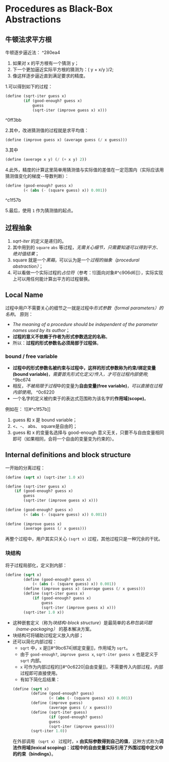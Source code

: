 # Procedures as Black-Box Abstractions
## 牛顿法求平方根
牛顿逐步逼近法： ^280ea4
1. 如果对 x 的平方根有一个猜测 y；
2. 下一个更加逼近实际平方根的猜测为：( y + x/y )/2;
3. 像这样逐步逼近直到满足要求的精度。

1.可以得到如下的过程：
```scheme
(define (sqrt-iter guess x)
		(if (good-enough? guess x)
			guess
			(sqrt-iter (improve guess x) x)))
```

^0ff3bb

2.其中，改进猜测值的过程就是求平均值：
```scheme
(define (improve guess x) (average guess (/ x guess)))
```

3.其中
```scheme
(define (average x y) (/ (+ x y) 2))
```

4.此外，精度的计算这里简单用猜测值与实际值的差值在一定范围内（实际应该用猜测值变化的梯度--导数判断）：
```scheme
(define (good-enough? guess x)
		(< (abs (- (square guess) x)) 0.001))
```

^c1f57b

5.最后，使用 `1` 作为猜测值的起点。

## 过程抽象
1. *sqrt-iter* 的定义是递归的。
2. 其中用到的 `square` `abs` 等过程，*无需关心细节，只需要知道可以得到平方、绝对值结果*；
3. square 就是一个*黑箱*，可以认为是一个*过程的抽象（procedural abstraction）*；
4. 可以看做一个实际过程的*占位符*（参考：![[面向对象#^c906d6]]），实际实现上可以用任何能计算出平方的过程替换。

## Local Name
过程中用户不需要关心的细节之一就是过程中*形式参数（formal parameters）的名称*。
原则：
- *The meaning of a procedure should be independent of the parameter names used by its author*；
- **过程的意义不依赖于作者为形式参数选定的名称**。
- 所以：**过程的形式参数名必须局部于过程体**。

### bound / free variable
- **过程中的形式参数名被约束与过程中，这样的形式参数称为约束/绑定变量(bound variable)**，*需要首先形式化定义/传入，才可在过程内部使用*; ^9bc674
- 相反，*不被局限于过程*中的变量为**自由变量(free variable)**，*可以直接在过程内部使用*。 ^0c6220
- 一个名字的定义被约束于的表达式范围称为该名字的**作用域(scope)**。

例如在：
![[#^c1f57b]]
1. guess 和 x 是 bound variable；
2. <、-、 abs、 square是自由的；
3. guess 和 x 的变量名选择与 good-enough 意义无关，只要不与自由变量相同即可（如果相同，会将一个自由的变量变为约束的）。


## Internal definitions and block structure
一开始的分离过程：
```scheme
(define (sqrt x) (sqrt-iter 1.0 x))

(define (sqrt-iter guess x)
	(if (good-enough? guess x)
		guess 
		(sqrt-iter (improve guess x) x)))
		
(define (good-enough? guess x)
		(< (abs (- (square guess) x)) 0.001))
		
(define (improve guess x)
		(average guess (/ x guess)))
```

再整个过程中，用户其实只关心 `(sqrt x)` 过程，其他过程只是一种冗余的干扰。

### 块结构
将子过程局部化，定义到内部：
```scheme
(define (sqrt x)
		(define (good-enough? guess x)
			(< (abs (- (square guess) x)) 0.001))
		(define (improve guess x) (average guess (/ x guess)))
		(define (sqrt-iter guess x)
			(if (good-enough? guess x)
				guess
				(sqrt-iter (improve guess x) x)))
		(sqrt-iter 1.0 x))
```

- 这种嵌套定义（称为*块结构-block structure*）是最简单的*名称包装问题（name-packaging）* 的基本解决方案。
- 块结构可将辅助过程定义放入内部；
- 还可以简化内部过程：
	-  `sqrt` 中，`x` 是[[#^9bc674|绑定变量]]，作用域为 `sqrt`。
	-  由于 `good-enough?`, `improve guess x`, `sqrt-iter guess x` 也是定义于 `sqrt` 内部。
	-  `x` 可作为内部过程的[[#^0c6220|自由变量]]，不需要传入内部过程，内部过程即可直接使用。
	-  有如下简化后结果：
	```scheme 
	(define (sqrt x)
			(define (good-enough? guess)
					(< (abs (- (square guess) x)) 0.001))
			(define (improve guess)
					(average guess (/ x guess)))
			(define (sqrt-iter guess)
					(if (good-enough? guess)
					guess
					(sqrt-iter (improve guess))))
			(sqrt-iter 1.0))
	```
	在外部调用 `（sqrt x）` 过程时，`x` **由实际参数得到自己的值**，这种方式称为**词法作用域(lexical scoping)**：**过程中的自由变量实际引用了外围过程中定义中的约束（bindings）**。